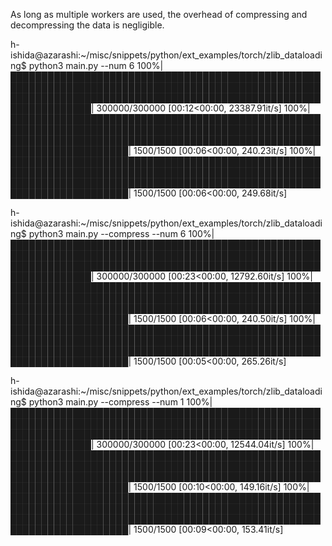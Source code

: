 As long as multiple workers are used, the overhead of compressing and decompressing the data is negligible.

h-ishida@azarashi:~/misc/snippets/python/ext_examples/torch/zlib_dataloading$ python3 main.py --num 6
100%|███████████████████████████████████████████████████████████████████████████████████████████████████████████████████████████████████████████████████████████████████| 300000/300000 [00:12<00:00, 23387.91it/s]
100%|█████████████████████████████████████████████████████████████████████████████████████████████████████████████████████████████████████████████████████████████████████████| 1500/1500 [00:06<00:00, 240.23it/s]
100%|█████████████████████████████████████████████████████████████████████████████████████████████████████████████████████████████████████████████████████████████████████████| 1500/1500 [00:06<00:00, 249.68it/s]


h-ishida@azarashi:~/misc/snippets/python/ext_examples/torch/zlib_dataloading$ python3 main.py --compress --num 6
100%|███████████████████████████████████████████████████████████████████████████████████████████████████████████████████████████████████████████████████████████████████| 300000/300000 [00:23<00:00, 12792.60it/s]
100%|█████████████████████████████████████████████████████████████████████████████████████████████████████████████████████████████████████████████████████████████████████████| 1500/1500 [00:06<00:00, 240.50it/s]
100%|█████████████████████████████████████████████████████████████████████████████████████████████████████████████████████████████████████████████████████████████████████████| 1500/1500 [00:05<00:00, 265.26it/s]

h-ishida@azarashi:~/misc/snippets/python/ext_examples/torch/zlib_dataloading$ python3 main.py --compress --num 1
100%|███████████████████████████████████████████████████████████████████████████████████████████████████████████████████████████████████████████████████████████████████| 300000/300000 [00:23<00:00, 12544.04it/s]
100%|█████████████████████████████████████████████████████████████████████████████████████████████████████████████████████████████████████████████████████████████████████████| 1500/1500 [00:10<00:00, 149.16it/s]
100%|█████████████████████████████████████████████████████████████████████████████████████████████████████████████████████████████████████████████████████████████████████████| 1500/1500 [00:09<00:00, 153.41it/s]
